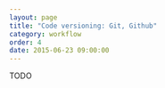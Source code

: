 ```yaml
---
layout: page
title: "Code versioning: Git, Github"
category: workflow
order: 4
date: 2015-06-23 09:00:00
---
```


TODO
